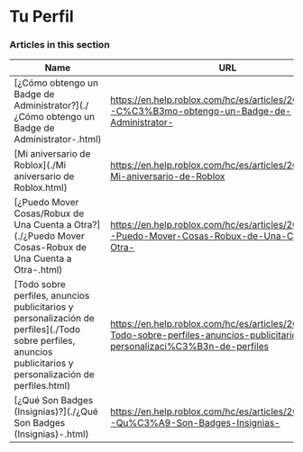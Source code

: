 # Tu Perfil  
### Articles in this section
Name|URL
-|-
[¿Cómo obtengo un Badge de Administrator?](./¿Cómo obtengo un Badge de Administrator-.html) |https://en.help.roblox.com/hc/es/articles/203312360--C%C3%B3mo-obtengo-un-Badge-de-Administrator-
[Mi aniversario de Roblox](./Mi aniversario de Roblox.html) |https://en.help.roblox.com/hc/es/articles/203313060-Mi-aniversario-de-Roblox
[¿Puedo Mover Cosas/Robux de Una Cuenta a Otra?](./¿Puedo Mover Cosas-Robux de Una Cuenta a Otra-.html) |https://en.help.roblox.com/hc/es/articles/203313090--Puedo-Mover-Cosas-Robux-de-Una-Cuenta-a-Otra-
[Todo sobre perfiles, anuncios publicitarios y personalización de perfiles](./Todo sobre perfiles, anuncios publicitarios y personalización de perfiles.html) |https://en.help.roblox.com/hc/es/articles/203313660-Todo-sobre-perfiles-anuncios-publicitarios-y-personalizaci%C3%B3n-de-perfiles
[¿Qué Son Badges (Insignias)?](./¿Qué Son Badges (Insignias)-.html) |https://en.help.roblox.com/hc/es/articles/203313620--Qu%C3%A9-Son-Badges-Insignias-